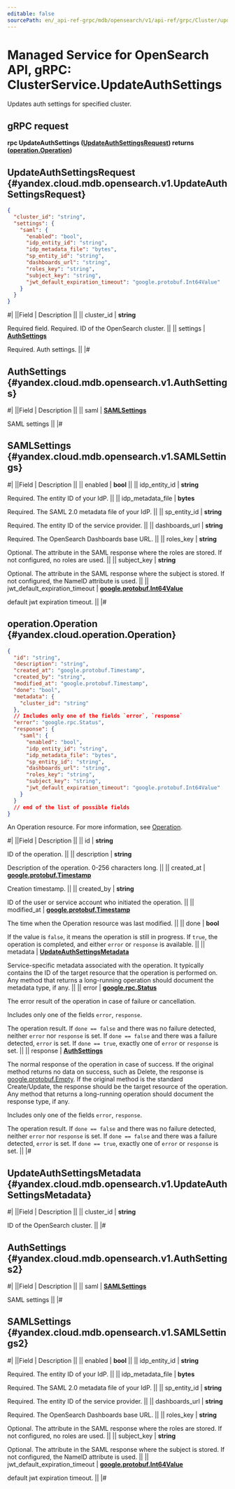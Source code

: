 ```yaml
---
editable: false
sourcePath: en/_api-ref-grpc/mdb/opensearch/v1/api-ref/grpc/Cluster/updateAuthSettings.md
---
```


# Managed Service for OpenSearch API, gRPC: ClusterService.UpdateAuthSettings

Updates auth settings for specified cluster.

## gRPC request

**rpc UpdateAuthSettings ([UpdateAuthSettingsRequest](#yandex.cloud.mdb.opensearch.v1.UpdateAuthSettingsRequest)) returns ([operation.Operation](#yandex.cloud.operation.Operation))**

## UpdateAuthSettingsRequest {#yandex.cloud.mdb.opensearch.v1.UpdateAuthSettingsRequest}

```json
{
  "cluster_id": "string",
  "settings": {
    "saml": {
      "enabled": "bool",
      "idp_entity_id": "string",
      "idp_metadata_file": "bytes",
      "sp_entity_id": "string",
      "dashboards_url": "string",
      "roles_key": "string",
      "subject_key": "string",
      "jwt_default_expiration_timeout": "google.protobuf.Int64Value"
    }
  }
}
```

#|
||Field | Description ||
|| cluster_id | **string**

Required field. Required. ID of the OpenSearch cluster. ||
|| settings | **[AuthSettings](#yandex.cloud.mdb.opensearch.v1.AuthSettings)**

Required. Auth settings. ||
|#

## AuthSettings {#yandex.cloud.mdb.opensearch.v1.AuthSettings}

#|
||Field | Description ||
|| saml | **[SAMLSettings](#yandex.cloud.mdb.opensearch.v1.SAMLSettings)**

SAML settings ||
|#

## SAMLSettings {#yandex.cloud.mdb.opensearch.v1.SAMLSettings}

#|
||Field | Description ||
|| enabled | **bool** ||
|| idp_entity_id | **string**

Required. The entity ID of your IdP. ||
|| idp_metadata_file | **bytes**

Required. The SAML 2.0 metadata file of your IdP. ||
|| sp_entity_id | **string**

Required. The entity ID of the service provider. ||
|| dashboards_url | **string**

Required. The OpenSearch Dashboards base URL. ||
|| roles_key | **string**

Optional. The attribute in the SAML response where the roles are stored. If not configured, no roles are used. ||
|| subject_key | **string**

Optional. The attribute in the SAML response where the subject is stored. If not configured, the NameID attribute is used. ||
|| jwt_default_expiration_timeout | **[google.protobuf.Int64Value](https://developers.google.com/protocol-buffers/docs/reference/csharp/class/google/protobuf/well-known-types/int64-value)**

default jwt expiration timeout. ||
|#

## operation.Operation {#yandex.cloud.operation.Operation}

```json
{
  "id": "string",
  "description": "string",
  "created_at": "google.protobuf.Timestamp",
  "created_by": "string",
  "modified_at": "google.protobuf.Timestamp",
  "done": "bool",
  "metadata": {
    "cluster_id": "string"
  },
  // Includes only one of the fields `error`, `response`
  "error": "google.rpc.Status",
  "response": {
    "saml": {
      "enabled": "bool",
      "idp_entity_id": "string",
      "idp_metadata_file": "bytes",
      "sp_entity_id": "string",
      "dashboards_url": "string",
      "roles_key": "string",
      "subject_key": "string",
      "jwt_default_expiration_timeout": "google.protobuf.Int64Value"
    }
  }
  // end of the list of possible fields
}
```

An Operation resource. For more information, see [Operation](/docs/api-design-guide/concepts/operation).

#|
||Field | Description ||
|| id | **string**

ID of the operation. ||
|| description | **string**

Description of the operation. 0-256 characters long. ||
|| created_at | **[google.protobuf.Timestamp](https://developers.google.com/protocol-buffers/docs/reference/google.protobuf#timestamp)**

Creation timestamp. ||
|| created_by | **string**

ID of the user or service account who initiated the operation. ||
|| modified_at | **[google.protobuf.Timestamp](https://developers.google.com/protocol-buffers/docs/reference/google.protobuf#timestamp)**

The time when the Operation resource was last modified. ||
|| done | **bool**

If the value is `false`, it means the operation is still in progress.
If `true`, the operation is completed, and either `error` or `response` is available. ||
|| metadata | **[UpdateAuthSettingsMetadata](#yandex.cloud.mdb.opensearch.v1.UpdateAuthSettingsMetadata)**

Service-specific metadata associated with the operation.
It typically contains the ID of the target resource that the operation is performed on.
Any method that returns a long-running operation should document the metadata type, if any. ||
|| error | **[google.rpc.Status](https://cloud.google.com/tasks/docs/reference/rpc/google.rpc#status)**

The error result of the operation in case of failure or cancellation.

Includes only one of the fields `error`, `response`.

The operation result.
If `done == false` and there was no failure detected, neither `error` nor `response` is set.
If `done == false` and there was a failure detected, `error` is set.
If `done == true`, exactly one of `error` or `response` is set. ||
|| response | **[AuthSettings](#yandex.cloud.mdb.opensearch.v1.AuthSettings2)**

The normal response of the operation in case of success.
If the original method returns no data on success, such as Delete,
the response is [google.protobuf.Empty](https://developers.google.com/protocol-buffers/docs/reference/google.protobuf#google.protobuf.Empty).
If the original method is the standard Create/Update,
the response should be the target resource of the operation.
Any method that returns a long-running operation should document the response type, if any.

Includes only one of the fields `error`, `response`.

The operation result.
If `done == false` and there was no failure detected, neither `error` nor `response` is set.
If `done == false` and there was a failure detected, `error` is set.
If `done == true`, exactly one of `error` or `response` is set. ||
|#

## UpdateAuthSettingsMetadata {#yandex.cloud.mdb.opensearch.v1.UpdateAuthSettingsMetadata}

#|
||Field | Description ||
|| cluster_id | **string**

ID of the OpenSearch cluster. ||
|#

## AuthSettings {#yandex.cloud.mdb.opensearch.v1.AuthSettings2}

#|
||Field | Description ||
|| saml | **[SAMLSettings](#yandex.cloud.mdb.opensearch.v1.SAMLSettings2)**

SAML settings ||
|#

## SAMLSettings {#yandex.cloud.mdb.opensearch.v1.SAMLSettings2}

#|
||Field | Description ||
|| enabled | **bool** ||
|| idp_entity_id | **string**

Required. The entity ID of your IdP. ||
|| idp_metadata_file | **bytes**

Required. The SAML 2.0 metadata file of your IdP. ||
|| sp_entity_id | **string**

Required. The entity ID of the service provider. ||
|| dashboards_url | **string**

Required. The OpenSearch Dashboards base URL. ||
|| roles_key | **string**

Optional. The attribute in the SAML response where the roles are stored. If not configured, no roles are used. ||
|| subject_key | **string**

Optional. The attribute in the SAML response where the subject is stored. If not configured, the NameID attribute is used. ||
|| jwt_default_expiration_timeout | **[google.protobuf.Int64Value](https://developers.google.com/protocol-buffers/docs/reference/csharp/class/google/protobuf/well-known-types/int64-value)**

default jwt expiration timeout. ||
|#